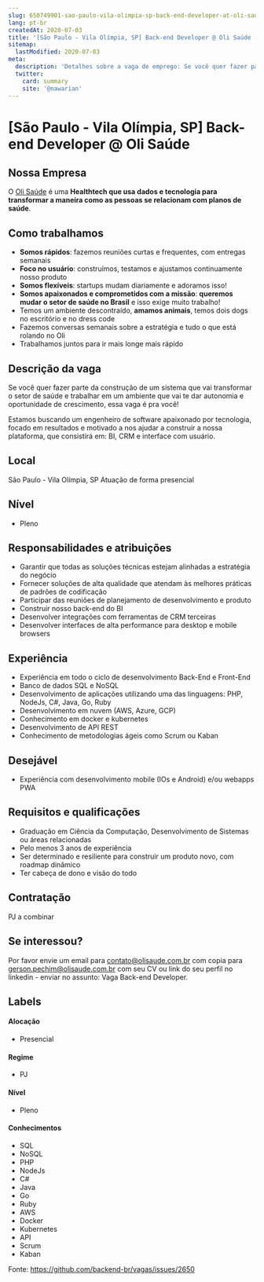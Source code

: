 ```yaml
---
slug: 650749901-sao-paulo-vila-olimpia-sp-back-end-developer-at-oli-saude
lang: pt-br
createdAt: 2020-07-03
title: '[São Paulo - Vila Olímpia, SP] Back-end Developer @ Oli Saúde - Vaga de Emprego'
sitemap:
  lastModified: 2020-07-03
meta:
  description: 'Detalhes sobre a vaga de emprego: Se você quer fazer parte da construção de um sistema que vai transformar o setor de saúde e trabalhar em um ambiente que vai te dar autonomia e oportunidade de crescimento, essa vaga é pra você! Estamos buscando um engenheiro de software apaixonado por tecnologia, focado em resultados e motivado a nos ajudar a construir a nossa plataforma, que consistirá em: BI, CRM e interface com usuário.'
  twitter:
    card: summary
    site: '@nawarian'
---
```


# [São Paulo - Vila Olímpia, SP] Back-end Developer @ Oli Saúde

## Nossa Empresa
O [Oli Saúde](empresas.olisaude.com.br) é uma **Healthtech que usa dados e tecnologia para transformar a maneira como as pessoas se relacionam com planos de saúde**.

## Como trabalhamos
- **Somos rápidos**: fazemos reuniões curtas e frequentes, com entregas semanais
- **Foco no usuário**: construímos, testamos e ajustamos continuamente nosso produto
- **Somos flexíveis**: startups mudam diariamente e adoramos isso!
- **Somos apaixonados e comprometidos com a missão**: **queremos mudar o setor de saúde no Brasil** e isso exige muito trabalho!
- Temos um ambiente descontraído, **amamos animais**, temos dois dogs no escritório e no dress code
- Fazemos conversas semanais sobre a estratégia e tudo o que está rolando no Oli
- Trabalhamos juntos para ir mais longe mais rápido

## Descrição da vaga
Se você quer fazer parte da construção de um sistema que vai transformar o setor de saúde e trabalhar em um ambiente que vai te dar autonomia e oportunidade de crescimento, essa vaga é pra você!

Estamos buscando um engenheiro de software apaixonado por tecnologia, focado em resultados e motivado a nos ajudar a construir a nossa plataforma, que consistirá em: BI, CRM e interface com usuário.

## Local
São Paulo - Vila Olímpia, SP
Atuação de forma presencial

## Nível
- Pleno

## Responsabilidades e atribuições
- Garantir que todas as soluções técnicas estejam alinhadas a estratégia do negócio
- Fornecer soluções de alta qualidade que atendam às melhores práticas de padrões de codificação
- Participar das reuniões de planejamento de desenvolvimento e produto
- Construir nosso back-end do BI
- Desenvolver integrações com ferramentas de CRM terceiras
- Desenvolver interfaces de alta performance para desktop e mobile browsers

## Experiência
- Experiência em todo o ciclo de desenvolvimento Back-End e Front-End
- Banco de dados SQL e NoSQL
- Desenvolvimento de aplicações utilizando uma das linguagens: PHP, NodeJs, C#, Java, Go, Ruby
- Desenvolvimento em nuvem (AWS, Azure, GCP)
- Conhecimento em docker e kubernetes
- Desenvolvimento de API REST
- Conhecimento de metodologias ágeis como Scrum ou Kaban

## Desejável
- Experiência com desenvolvimento mobile (IOs e Android) e/ou webapps PWA

## Requisitos e qualificações
- Graduação em Ciência da Computação, Desenvolvimento de Sistemas ou áreas relacionadas
- Pelo menos 3 anos de experiência
- Ser determinado e resiliente para construir um produto novo, com roadmap dinâmico
- Ter cabeça de dono e visão do todo

## Contratação
PJ a combinar

## Se interessou?
Por favor envie um email para contato@olisaude.com.br com copia para gerson.pechim@olisaude.com.br com seu CV ou link do seu perfil no linkedin - enviar no assunto: Vaga Back-end Developer.

## Labels

#### Alocação
- Presencial

#### Regime
- PJ

#### Nível
- Pleno

#### Conhecimentos
- SQL
- NoSQL
- PHP
- NodeJs
- C#
- Java
- Go
- Ruby
- AWS
- Docker
- Kubernetes
- API
- Scrum
- Kaban

Fonte: https://github.com/backend-br/vagas/issues/2650